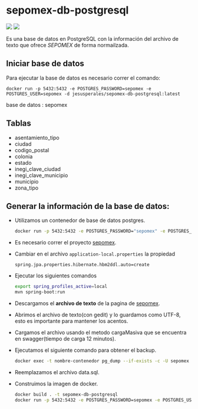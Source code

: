 # sepomex-db-postgresql

[![](https://img.shields.io/docker/stars/jesusperales/sepomex-db-postgresql.svg)](https://hub.docker.com/r/jesusperales/sepomex-db-postgresql/ 'Docker hub')
[![](https://img.shields.io/docker/pulls/jesusperales/sepomex-db-postgresql.svg)](https://hub.docker.com/r/jesusperales/sepomex-db-postgresql/ 'Docker hub')

Es una base de datos en PostgreSQL con la información del archivo de texto
que ofrece *SEPOMEX* de forma normailzada.


## Iniciar base de datos

Para ejecutar la base de datos es necesario correr el comando:

`docker run -p 5432:5432 -e POSTGRES_PASSWORD=sepomex -e POSTGRES_USER=sepomex -d jesusperales/sepomex-db-postgresql:latest`

base de datos : sepomex

## Tablas

* asentamiento_tipo
* ciudad
* codigo_postal
* colonia
* estado
* inegi_clave_ciudad
* inegi_clave_municipio
* municipio
* zona_tipo

## Generar la información de la base de datos:

* Utilizamos un contenedor de base de datos postgres.

  ```bash
  docker run -p 5432:5432 -e POSTGRES_PASSWORD="sepomex" -e POSTGRES_USER=sepomex -d postgres:latest
  ```

* Es necesario correr el proyecto [sepomex](https://github.com/ripper2hl/sepomex).

* Cambiar en el archivo `application-local.properties` la propiedad

  ```
  spring.jpa.properties.hibernate.hbm2ddl.auto=create
  ```

* Ejecutar los siguientes comandos

  ```bash
  export spring_profiles_active=local
  mvn spring-boot:run
  ```  

* Descargamos el **archivo de texto** de la pagina de [sepomex](https://www.correosdemexico.gob.mx/SSLServicios/ConsultaCP/CodigoPostal_Exportar.aspx).

* Abrimos el archivo de texto(con gedit) y lo guardamos como UTF-8, esto es importante para mantener los acentos.

* Cargamos el archivo usando el metodo cargaMasiva que se encuentra en swagger(tiempo de carga 12 minutos).

* Ejecutamos el siguiente comando para obtener el backup.

  ```bash
  docker exec -t nombre-contenedor pg_dump --if-exists -c -U sepomex > dump_`date +%d-%m-%Y"_"%H_%M_%S`.sql
  ```

* Reemplazamos el archivo data.sql.

* Construimos la imagen de docker.

  ```bash
  docker build . -t sepomex-db-postgresql
  docker run -p 5432:5432 -e POSTGRES_PASSWORD=sepomex -e POSTGRES_USER=sepomex sepomex-db-postgresql
  ```
